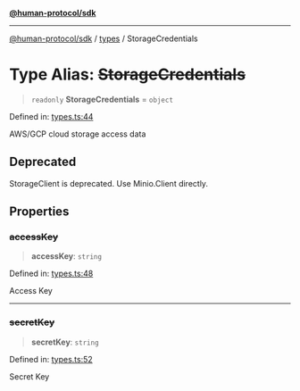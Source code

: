 [**@human-protocol/sdk**](../../README.md)

***

[@human-protocol/sdk](../../modules.md) / [types](../README.md) / StorageCredentials

# Type Alias: ~~StorageCredentials~~

> `readonly` **StorageCredentials** = `object`

Defined in: [types.ts:44](https://github.com/humanprotocol/human-protocol/blob/47f5da5838a126d0f0ff22cdaa7719befd2657b4/packages/sdk/typescript/human-protocol-sdk/src/types.ts#L44)

AWS/GCP cloud storage access data

## Deprecated

StorageClient is deprecated. Use Minio.Client directly.

## Properties

### ~~accessKey~~

> **accessKey**: `string`

Defined in: [types.ts:48](https://github.com/humanprotocol/human-protocol/blob/47f5da5838a126d0f0ff22cdaa7719befd2657b4/packages/sdk/typescript/human-protocol-sdk/src/types.ts#L48)

Access Key

***

### ~~secretKey~~

> **secretKey**: `string`

Defined in: [types.ts:52](https://github.com/humanprotocol/human-protocol/blob/47f5da5838a126d0f0ff22cdaa7719befd2657b4/packages/sdk/typescript/human-protocol-sdk/src/types.ts#L52)

Secret Key
